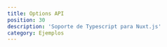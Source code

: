 ```yaml
---
title: Options API
position: 30
description: 'Soporte de Typescript para Nuxt.js'
category: Ejemplos
---
```



<Example name="options-api/minimal" />
